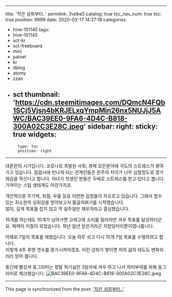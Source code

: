 
---
title: '작은 성취부터..'
permlink: 3vpbe5
catalog: true
toc_nav_num: true
toc: true
position: 9999
date: 2020-03-17 14:27:18
categories:
- hive-101145
tags:
- hive-101145
- sct-kr
- sct-freeboard
- mini
- palnet
- kr
- dblog
- atomy
- zzan
- sct
thumbnail: 'https://cdn.steemitimages.com/DQmcN4FQb1SCj5Vjsn4bKRJELxqYmpMin26nx5NUJjJ5AWC/BAC39EE0-9FA6-4D4C-B818-300A02C3E28C.jpeg'
sidebar:
    right:
        sticky: true
widgets:
    -
        type: toc
        position: right
---


대혼란의 시기입니다. 
코로나로 촉발된 사회, 경제 모든분야에 극도의 스트레스가 쌓여 가고 있습니다. 
점검시에 만나게 되는 관계인들은 한주의 차이가 너무 심할정도로 경기체감을 하신다고 합니다. 
자녀가 학생인 분들은 두배로 스트레스를 받고 있다고 봅니다. 
가까이는 스팀 생태계도 마찬가지죠. 

개인적으론 무기력, 좌절, 우울 등등 이런한 감정들이 차오르고 있습니다. 
그래서 할수 있는 최소한의 성취감을 얻어보고자 팔굽혀펴기를 시작했습니다.  
많이, 길게 목표를 잡지 않고 딱 일주일만 채우자라고 결심했습니다.  

15개를 하는데도 10개가 넘어가면 고래고래 소리를 질러야만 겨우 목표를 달성하더군요.  체력이 저질이 되었습니다.  작년 일년 얻은거라곤 지방덩어리뿐이였나봅니다. 

어제로 7일의 목표를 채웠습니다.  오늘 하루 쉬고 다시 15개 7일 목표를 수행하려고 합니다.  
이렇게 4주 후엔 갯수를 증가시켜야겠죠.  이런 성취가 쌓이면 저의 삶의 태도도 변화되리라 믿어 봅니다.  

중간에 빨강색 동그라미는 정말 하기싫던 3일차에 겨우 하고 나서 의미부여를 위해 동그라미로 체크했습니다. 
![BAC39EE0-9FA6-4D4C-B818-300A02C3E28C.jpeg](https://cdn.steemitimages.com/DQmcN4FQb1SCj5Vjsn4bKRJELxqYmpMin26nx5NUJjJ5AWC/BAC39EE0-9FA6-4D4C-B818-300A02C3E28C.jpeg)

- - -

This page is synchronized from the post: ['작은 성취부터..'](https://steemit.com/@kingbit/3vpbe5)
